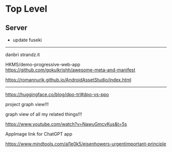 # Top Level

## Server

- update fuseki

---

danbri strandz.it

HKMS/demo-progressive-web-app
https://github.com/gokulkrishh/awesome-meta-and-manifest

https://romannurik.github.io/AndroidAssetStudio/index.html

---

https://huggingface.co/blog/dpo-trl#dpo-vs-ppo

project graph view!!!

graph view of all my related things!!!

https://www.youtube.com/watch?v=NawuGmcvKus&t=5s

AppImage link for ChatGPT app

https://www.mindtools.com/al1e0k5/eisenhowers-urgentimportant-principle
